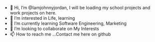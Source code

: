 - 👋 Hi, I’m @Iamjohnnyjordan, I will be loading my school projects and work projects on here. 
- 👀 I’m interested in Life, learning
- 🌱 I’m currently learning Software Engineering, Marketing
- 💞️ I’m looking to collaborate on My Interests
- 📫 How to reach me ...Contact me here on github

<!---
Iamjohnnyjordan/Iamjohnnyjordan is a ✨ special ✨ repository because its `README.md` (this file) appears on your GitHub profile.
You can click the Preview link to take a look at your changes.
--->

